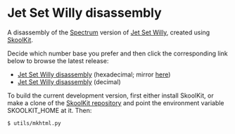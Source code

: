 Jet Set Willy disassembly
=========================

A disassembly of the [Spectrum](http://en.wikipedia.org/wiki/ZX_Spectrum)
version of [Jet Set Willy](http://en.wikipedia.org/wiki/Jet_Set_Willy), created
using [SkoolKit](http://skoolkit.ca/).

Decide which number base you prefer and then click the corresponding link below
to browse the latest release:

* [Jet Set Willy disassembly](http://skoolkid.github.io/jetsetwilly/) (hexadecimal; mirror [here](http://skoolkid.gitlab.io/jetsetwilly/))
* [Jet Set Willy disassembly](http://skoolkit.ca/disassemblies/jet_set_willy/) (decimal)

To build the current development version, first either install SkoolKit, or
make a clone of the [SkoolKit repository](https://github.com/skoolkid/skoolkit)
and point the environment variable SKOOLKIT_HOME at it. Then:

    $ utils/mkhtml.py
